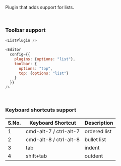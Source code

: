 Plugin that adds support for lists.

<br />

### Toolbar support

```js
<ListPlugin />
```

```js static
<Editor
  config={{
    plugins: {options: "list"},
    toolbar: {
      options: "top",
      top: {options: "list"}
    }
  }}
/>
```

<br />

### Keyboard shortcuts support

| S.No. | Keyboard Shortcut      | Description  |
| ----- | ---------------------- | ------------ |
| 1     | cmd-alt-7 / ctrl-alt-7 | ordered list |
| 2     | cmd-alt-8 / ctrl-alt-8 | bullet list  |
| 3     | tab                    | indent       |
| 4     | shift+tab              | outdent      |
